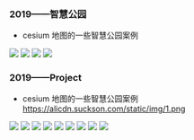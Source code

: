 <!--
 * @Descripttion: 
 * @version: 
 * @Author: suckson
 * @Date: 2019-09-27 23:23:27
 * @LastEditors: suckson
 * @LastEditTime: 2019-09-27 23:36:13
 -->
<h3 class="text-center text-success m-3">2019——智慧公园</h3>

- cesium 地图的一些智慧公园案例

<img src="https://alicdn.suckson.com/3DGIS/3d1.png" class="img-responsive m-2">

<img src="https://alicdn.suckson.com/3DGIS/3d2.png" class="img-responsive m-2">

<img src="https://alicdn.suckson.com/3DGIS/3d3.png" class="img-responsive m-2">

<img src="alicdn.suckson.com/3DGIS/3DGIS/3d4.png" class="img-responsive m-2">

<h3 class="text-center text-success m-3">2019——Project</h3>

- cesium 地图的一些智慧公园案例
https://alicdn.suckson.com/static/img/1.png
<img src="https://alicdn.suckson.com/static](https://alicdn.suckson.com/static)/img/1.png" class="img-responsive m-2">
<img src="https://alicdn.suckson.com/static/img/2.png" class="img-responsive m-2">
<img src="https://alicdn.suckson.com/static/img/3.png" class="img-responsive m-2">
<img src="https://alicdn.suckson.com/static/img/4.png" class="img-responsive m-2">
<img src="https://alicdn.suckson.com/static/img/4.png" class="img-responsive m-2">
<img src="https://alicdn.suckson.com/static/img/5.png" class="img-responsive m-2">
<img src="https://alicdn.suckson.com/static/img/6.png" class="img-responsive m-2">
<img src="https://alicdn.suckson.com/static/img/7.png" class="img-responsive m-2">
<img src="https://alicdn.suckson.com/static/img/8.png" class="img-responsive m-2">



